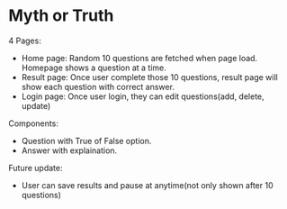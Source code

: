 # Myth or Truth

4 Pages:
<!-- - Navbar gives login option. User can play without logged in. -->

- Home page: Random 10 questions are fetched when page load. Homepage shows a question at a time.
- Result page: Once user complete those 10 questions, result page will show each question with correct answer. 
- Login page: Once user login, they can edit questions(add, delete, update)

<!-- - Login page to authroize user. -->

<!-- - User page shows history of answered questions. User can send those questions to a friend. -->


Components:
- Question with True of False option.
- Answer with explaination. 

Future update:
- User can save results and pause at anytime(not only shown after 10 questions)